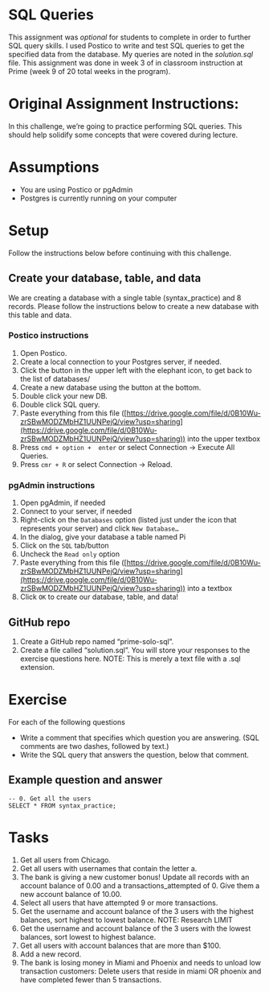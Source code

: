 # SQL Queries
This assignment was *optional* for students to complete in order to further SQL query skills.  I used Postico to write and 
test SQL queries to get the specified data from the database.  My queries are noted in the *solution.sql* file.  This assignment
was done in week 3 of in classroom instruction at Prime (week 9 of 20 total weeks in the program).  




# Original Assignment Instructions:
In this challenge, we’re going to practice performing SQL queries. This should help solidify some concepts that were covered during lecture.

# Assumptions

* You are using Postico or pgAdmin
* Postgres is currently running on your computer

# Setup
Follow the instructions below before continuing with this challenge.

## Create your database, table, and data

We are creating a database with a single table (syntax_practice) and 8 records. Please follow the instructions below to create a new database with this table and data.

### Postico instructions

1. Open Postico.
2. Create a local connection to your Postgres server, if needed.
3. Click the button in the upper left with the elephant icon, to get back to the list of databases/
4. Create a new database using the button at the bottom.
5. Double click your new DB.
6. Double click SQL query.
7. Paste everything from this file ([https://drive.google.com/file/d/0B10Wu-zrSBwMODZMbHZ1UUNPejQ/view?usp=sharing](https://drive.google.com/file/d/0B10Wu-zrSBwMODZMbHZ1UUNPejQ/view?usp=sharing)) into the upper textbox
8. Press `cmd + option +  enter` or select Connection -> Execute All Queries.
9. Press `cmr + R` or select Connection -> Reload.

### pgAdmin instructions
1. Open pgAdmin, if needed
2. Connect to your server, if needed
3. Right-click on the `Databases` option (listed just under the icon that represents your server) and click `New Database…`
4. In the dialog, give your database a table named Pi
5. Click on the `SQL` tab/button
6. Uncheck the `Read only` option
7. Paste everything from this file ([https://drive.google.com/file/d/0B10Wu-zrSBwMODZMbHZ1UUNPejQ/view?usp=sharing](https://drive.google.com/file/d/0B10Wu-zrSBwMODZMbHZ1UUNPejQ/view?usp=sharing)) into a textbox
8. Click `OK` to create our database, table, and data!

## GitHub repo
1. Create a GitHub repo named “prime-solo-sql”. 
2. Create a file called “solution.sql”. You will store your responses to the exercise questions here. NOTE: This is merely a text file with a .sql extension.

# Exercise

For each of the following questions

* Write a comment that specifies which question you are answering. (SQL comments are two dashes, followed by text.)
* Write the SQL query that answers the question, below that comment.

## Example question and answer
```
-- 0. Get all the users
SELECT * FROM syntax_practice;
```

# Tasks
1. Get all users from Chicago.
2. Get all users with usernames that contain the letter a.
3. The bank is giving a new customer bonus! Update all records with an account balance of 0.00 and a transactions_attempted of 0. Give them a new account balance of 10.00.
4. Select all users that have attempted 9 or more transactions.
5. Get the username and account balance of the 3 users with the highest balances, sort highest to lowest balance. NOTE: Research LIMIT
6. Get the username and account balance of the 3 users with the lowest balances, sort lowest to highest balance.
7. Get all users with account balances that are more than $100.
8. Add a new record.
9. The bank is losing money in Miami and Phoenix and needs to unload low transaction customers: Delete users that reside in miami OR phoenix and have completed fewer than 5 transactions.
